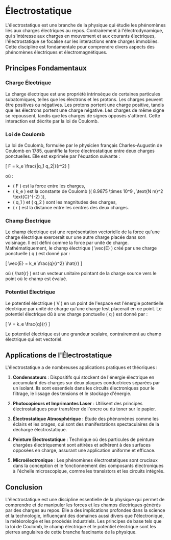 # Électrostatique

L'électrostatique est une branche de la physique qui étudie les phénomènes liés aux charges électriques au repos. Contrairement à l'électrodynamique, qui s'intéresse aux charges en mouvement et aux courants électriques, l'électrostatique se focalise sur les interactions entre charges immobiles. Cette discipline est fondamentale pour comprendre divers aspects des phénomènes électriques et électromagnétiques.

## Principes Fondamentaux

### Charge Électrique

La charge électrique est une propriété intrinsèque de certaines particules subatomiques, telles que les électrons et les protons. Les charges peuvent être positives ou négatives. Les protons portent une charge positive, tandis que les électrons portent une charge négative. Les charges de même signe se repoussent, tandis que les charges de signes opposés s'attirent. Cette interaction est décrite par la loi de Coulomb.

### Loi de Coulomb

La loi de Coulomb, formulée par le physicien français Charles-Augustin de Coulomb en 1785, quantifie la force électrostatique entre deux charges ponctuelles. Elle est exprimée par l'équation suivante :

\[ F = k_e \frac{|q_1 q_2|}{r^2} \]

où :
- \( F \) est la force entre les charges,
- \( k_e \) est la constante de Coulomb (\( 8.9875 \times 10^9 \, \text{N m}^2 \text{C}^{-2} \)),
- \( q_1 \) et \( q_2 \) sont les magnitudes des charges,
- \( r \) est la distance entre les centres des deux charges.

### Champ Électrique

Le champ électrique est une représentation vectorielle de la force qu'une charge électrique exercerait sur une autre charge placée dans son voisinage. Il est défini comme la force par unité de charge. Mathématiquement, le champ électrique \( \vec{E} \) créé par une charge ponctuelle \( q \) est donné par :

\[ \vec{E} = k_e \frac{q}{r^2} \hat{r} \]

où \( \hat{r} \) est un vecteur unitaire pointant de la charge source vers le point où le champ est évalué.

### Potentiel Électrique

Le potentiel électrique \( V \) en un point de l'espace est l'énergie potentielle électrique par unité de charge qu'une charge test placerait en ce point. Le potentiel électrique dû à une charge ponctuelle \( q \) est donné par :

\[ V = k_e \frac{q}{r} \]

Le potentiel électrique est une grandeur scalaire, contrairement au champ électrique qui est vectoriel.

## Applications de l'Électrostatique

L'électrostatique a de nombreuses applications pratiques et théoriques :

1. **Condensateurs** : Dispositifs qui stockent de l'énergie électrique en accumulant des charges sur deux plaques conductrices séparées par un isolant. Ils sont essentiels dans les circuits électroniques pour le filtrage, le lissage des tensions et le stockage d'énergie.

2. **Photocopieurs et Imprimantes Laser** : Utilisent des principes électrostatiques pour transférer de l'encre ou du toner sur le papier.

3. **Électrostatique Atmosphérique** : Étude des phénomènes comme les éclairs et les orages, qui sont des manifestations spectaculaires de la décharge électrostatique.

4. **Peinture Électrostatique** : Technique où des particules de peinture chargées électriquement sont attirées et adhèrent à des surfaces opposées en charge, assurant une application uniforme et efficace.

5. **Microélectronique** : Les phénomènes électrostatiques sont cruciaux dans la conception et le fonctionnement des composants électroniques à l'échelle microscopique, comme les transistors et les circuits intégrés.

## Conclusion

L'électrostatique est une discipline essentielle de la physique qui permet de comprendre et de manipuler les forces et les champs électriques générés par des charges au repos. Elle a des implications profondes dans la science et la technologie, influençant des domaines aussi divers que l'électronique, la météorologie et les procédés industriels. Les principes de base tels que la loi de Coulomb, le champ électrique et le potentiel électrique sont les pierres angulaires de cette branche fascinante de la physique.